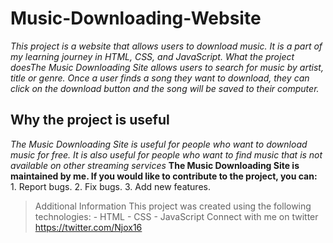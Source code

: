 # Music-Downloading-Website

*This project is a website that allows users to download music. It is a part of my learning journey in HTML, CSS, and JavaScript. What the project doesThe Music Downloading Site allows users to search for music by artist, title
or genre. Once a user finds a song they want to download, they can click on the download button and the song will be saved to their computer.*

## Why the project is useful
*The Music Downloading Site is useful for people who want to download music for free. It is also useful for people who want to find music that is not available on other streaming services*
**The Music Downloading Site is maintained by me. If you would like to contribute to the project, you can:**
    1. Report bugs.
    2. Fix bugs.
    3. Add new features.
>Additional Information
>This project was created using the following technologies:
    - HTML
    - CSS
    - JavaScript
>Connect with me on twitter https://twitter.com/Njox16
